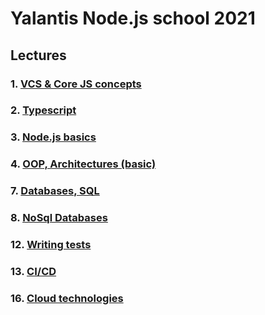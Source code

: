 # Yalantis Node.js school 2021

## Lectures

### 1. [VCS & Core JS concepts](lecture_01/readme.md)

### 2. [Typescript](lecture_02/readme.md)

### 3. [Node.js basics](lecture_03/readme.md)

### 4. [OOP, Architectures (basic)](lecture_04/readme.md)

### 7. [Databases, SQL](lecture_07/readme.md)

### 8. [NoSql Databases](lecture_08/readme.md)

### 12. [Writing tests](lecture_12/readme.md)

### 13. [CI/CD](lecture_13/readme.md)

### 16. [Cloud technologies](lecture_16/readme.md)
